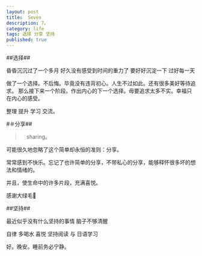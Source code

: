 ```yaml
---
layout: post
title:  Seven
description: 7。
category: life
tags: 选择 分享 坚持
published: true
---
```

 
 
##选择##
 
昏昏沉沉过了一个多月 好久没有感受到时间的重力了
要好好沉淀一下 过好每一天 

做了一个选择。不后悔。毕竟没有违背初心。人生不过如此。还有很多美好等待追求。
那么接下来一个阶段。作出内心的下一个选择。毋要追求太多不实。幸福只在内心的感受。

整理 提升 学习 交流。
 
#＃分享##
 
 >　sharing。

可能很久地忽略了这个简单却永恒的准则：分享。

常常感到不快乐。忘记了也许简单的分享，不带私心的分享，能够释怀很多坏的想法和情绪的。

并且，使生命中的许多片段，充满喜悦。

感谢大绿毛🙏
 
##坚持##
 
最近似乎没有什么坚持的事情 
脑子不够清醒

自律
多喝水 
喜悦
坚持阅读 与 日语学习

好。晚安。睡前务必宁静。
